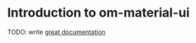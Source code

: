 # Introduction to om-material-ui

TODO: write [great documentation](http://jacobian.org/writing/what-to-write/)
